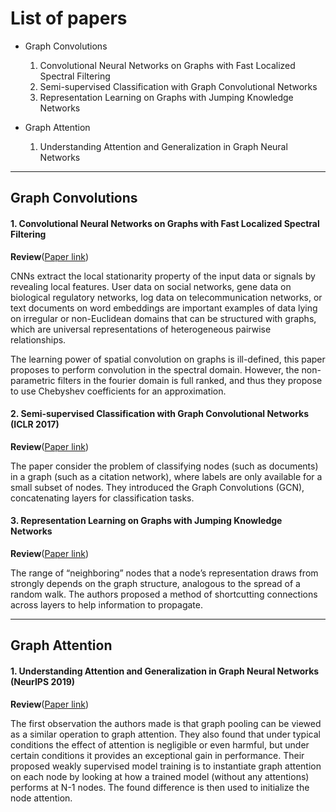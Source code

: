 # [](#list) List of papers

* Graph Convolutions
    1. Convolutional Neural Networks on Graphs with Fast Localized Spectral Filtering
    2. Semi-supervised Classification with Graph Convolutional Networks
    3. Representation Learning on Graphs with Jumping Knowledge Networks

* Graph Attention
    1. Understanding Attention and Generalization in Graph Neural Networks

* * *

## Graph Convolutions

#### 1. Convolutional Neural Networks on Graphs with Fast Localized Spectral Filtering

**Review**([Paper link]())

CNNs extract the local stationarity property of the input data or signals
by revealing local features.
User data on social networks, gene data on biological regulatory networks, log data on telecommunication networks, or text documents on word embeddings are important examples of data lying on irregular or non-Euclidean domains that can be structured with graphs, which are universal representations of heterogeneous pairwise relationships.

The learning power of spatial convolution on graphs is ill-defined, this
paper proposes to perform convolution in the spectral domain.
However, the non-parametric filters in the fourier domain is full ranked, and
thus they propose to use Chebyshev coefficients for an approximation.

#### 2. Semi-supervised Classification with Graph Convolutional Networks (ICLR 2017)

**Review**([Paper link]())

The paper consider the problem of classifying nodes (such as documents) in a graph (such as a citation network), where labels are only available for a small subset of nodes.
They introduced the Graph Convolutions (GCN), concatenating layers
for classification tasks.

#### 3. Representation Learning on Graphs with Jumping Knowledge Networks

**Review**([Paper link]())

The range of “neighboring” nodes that a node’s representation draws from strongly depends on the graph structure, analogous to the spread of a random walk.
The authors proposed a method of shortcutting connections across layers
to help information to propagate.

***

## Graph Attention

#### 1. Understanding Attention and Generalization in Graph Neural Networks (NeurIPS 2019)

**Review**([Paper link]())

The first observation the authors made is that graph pooling
can be viewed as a similar operation to graph attention.
They also found that under typical conditions the effect of attention is negligible or even harmful, but under certain conditions it provides an exceptional gain in performance.
Their proposed weakly supervised model training is to instantiate
graph attention on each node by looking at how a trained model
(without any attentions) performs at N-1 nodes.
The found difference is then used to initialize the node attention.
